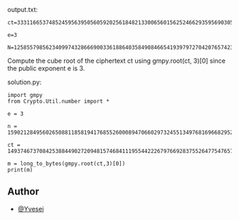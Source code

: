 output.txt:

````
ct=33311665374852459563950560592025618482133006560156252466293595690305299092506815026966502357633494641483320932291119063008494638360724090239863614432686465944457626785846271282189318938016231013

e=3

N=125855798562340997432866690033618864035849084665419397972704207657423612810406924668866314509387501820676269462586755754703475661460594726528472119912293760919639806180723518050485071464550110891982759794500142965396497508901647255076318064800066101736870328348808823754531859560488587026197279480877549032737
````
Compute the cube root of the ciphertext ct using gmpy.root(ct, 3)[0] since the public exponent e is 3.

solution.py:
````agsl
import gmpy 
from Crypto.Util.number import *

e = 3

n = 159021284956026508811858194176855260008947066029732455134976816966829523473023809603325892641799936443584096841504669062206828901316391716020112685402023558238469148119299520085994039782711553051812583113643709093030273309871830062233884939779628091768014302799942263454398216765026717897947337429211856008557 

ct = 1493746737084253884490272094815746841119554422267976692837552647754765793386509174496501455359203617208608511196373302540852229057145754646003953571429

m = long_to_bytes(gmpy.root(ct,3)[0])
print(m)

````


## Author

- [@Yvesei](https://github.com/Yvesei)
